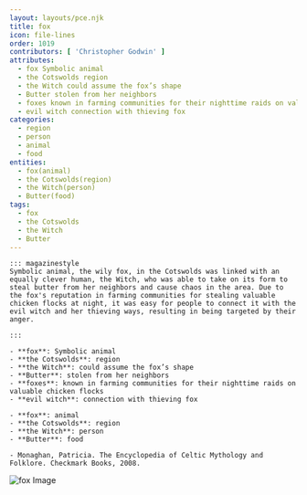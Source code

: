 ```yaml
---
layout: layouts/pce.njk
title: fox
icon: file-lines
order: 1019
contributors: [ 'Christopher Godwin' ]
attributes:
  - fox Symbolic animal
  - the Cotswolds region
  - the Witch could assume the fox’s shape
  - Butter stolen from her neighbors
  - foxes known in farming communities for their nighttime raids on valuable chicken flocks
  - evil witch connection with thieving fox
categories:
  - region
  - person
  - animal
  - food
entities:
  - fox(animal)
  - the Cotswolds(region)
  - the Witch(person)
  - Butter(food)
tags:
  - fox
  - the Cotswolds
  - the Witch
  - Butter
---
```

``` tab [group1:Info]
::: magazinestyle
Symbolic animal, the wily fox, in the Cotswolds was linked with an equally clever human, the Witch, who was able to take on its form to steal butter from her neighbors and cause chaos in the area. Due to the fox's reputation in farming communities for stealing valuable chicken flocks at night, it was easy for people to connect it with the evil witch and her thieving ways, resulting in being targeted by their anger.

:::
```
``` tab [group1:Attributes]
- **fox**: Symbolic animal
- **the Cotswolds**: region
- **the Witch**: could assume the fox’s shape
- **Butter**: stolen from her neighbors
- **foxes**: known in farming communities for their nighttime raids on valuable chicken flocks
- **evil witch**: connection with thieving fox
```
``` tab [group1:Entities]
- **fox**: animal
- **the Cotswolds**: region
- **the Witch**: person
- **Butter**: food
```
``` tab [group1:Sources]
- Monaghan, Patricia. The Encyclopedia of Celtic Mythology and Folklore. Checkmark Books, 2008.
```
![fox Image](['https://upload.wikimedia.org/wikipedia/commons/thumb/3/30/Vulpes_vulpes_ssp_fulvus.jpg/1200px-Vulpes_vulpes_ssp_fulvus.jpg'])

